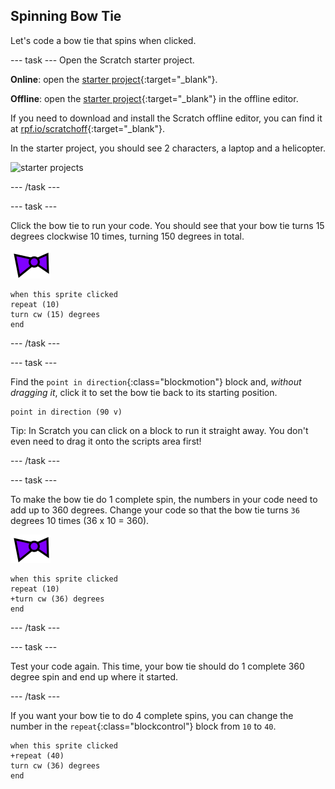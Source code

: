 ## Spinning Bow Tie

Let's code a bow tie that spins when clicked.

--- task ---
Open the Scratch starter project.

**Online**: open the [starter project](http://rpf.io/tech-toys-on){:target="_blank"}.

**Offline**: open the [starter project](http://rpf.io/p/en/tech-toys-go){:target="_blank"} in the offline editor.

If you need to download and install the Scratch offline editor, you can find it at [rpf.io/scratchoff](http://rpf.io/scratchoff){:target="_blank"}.

In the starter project, you should see 2 characters, a laptop and a helicopter.

![starter projects](images/starter_project.png)

--- /task ---

--- task ---

Click the bow tie to run your code. You should see that your bow tie turns 15 degrees clockwise 10 times, turning 150 degrees in total.

![bowtie sprite](images/bowtie-sprite.png)

```blocks
when this sprite clicked
repeat (10)
turn cw (15) degrees
end
```

--- /task ---

--- task ---

Find the `point in direction`{:class="blockmotion"} block and, _without dragging it_, click it to set the bow tie back to its starting position.

```blocks
point in direction (90 v)
```

Tip: In Scratch you can click on a block to run it straight away. You don't even need to drag it onto the scripts area first!

--- /task ---

--- task ---

To make the bow tie do 1 complete spin, the numbers in your code need to add up to 360 degrees. Change your code so that the bow tie turns `36` degrees 10 times (36 x 10 = 360).

![bowtie sprite](images/bowtie-sprite.png)

```blocks
when this sprite clicked
repeat (10)
+turn cw (36) degrees
end
```

--- /task ---

--- task ---

Test your code again. This time, your bow tie should do 1 complete 360 degree spin and end up where it started.

--- /task ---

If you want your bow tie to do 4 complete spins, you can change the number in the `repeat`{:class="blockcontrol"} block from `10` to `40`.

```blocks
when this sprite clicked
+repeat (40)
turn cw (36) degrees
end
```
